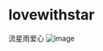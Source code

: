 # lovewithstar
流星雨爱心
![image](https://github.com/love99you/lovewithstar/assets/118249630/8a8d3551-4b23-406e-a688-c2baaf017060)
